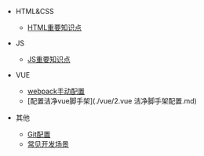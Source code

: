 - HTML&CSS

  - [HTML重要知识点](./html/1.html总结.md)

- JS

  - [JS重要知识点](./js/2.JS.md)

- VUE

  - [webpack手动配置](./vue/1.webpack配置.md)
  - [配置洁净vue脚手架](./vue/2.vue 洁净脚手架配置.md)

- 其他

  - [Git配置](./js/3.git配置步骤.md)
  - [常见开发场景](./js/1.常见开发场景代码.md)